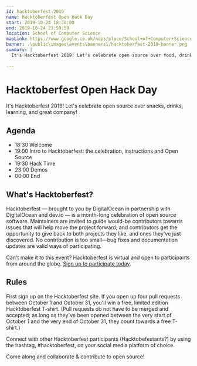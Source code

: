 ```yaml
---
id: hacktoberfest-2019
name: Hacktoberfest Open Hack Day
start: 2019-10-24 18:30:00
end: 2019-10-24 23:59:59
location: School of Computer Science
mapLink: https://www.google.co.uk/maps/place/School+of+Computer+Science/@52.9533603,-1.1892748,17.15z/data=!4m5!3m4!1s0x4879c209bfffffff:0xaf426646771a25ac!8m2!3d52.953357!4d-1.18736
banner: .\public\images\events\banners\/hacktoberfest-2019-banner.png
summary: |
  It's Hacktoberfest 2019! Let's celebrate open source over food, drinks, learning, and great company!
  
---
```


# Hacktoberfest Open Hack Day

It's Hacktoberfest 2019! Let's celebrate open source over snacks, drinks, learning, and great company!

## Agenda

- 18:30 Welcome
- 19:00 Intro to Hacktoberfest: the celebration, instructions and Open Source
- 19:30 Hack Time
- 23:00 Demos
- 00:00 End

## What's Hacktoberfest?

Hacktoberfest — brought to you by DigitalOcean in partnership with DigitalOcean and dev.io — is a month-long celebration of open source software. Maintainers are invited to guide would-be contributors towards issues that will help move the project forward, and contributors get the opportunity to give back to both projects they like, and ones they've just discovered. No contribution is too small—bug fixes and documentation updates are valid ways of participating.

Can't make it to this event? Hacktoberfest is virtual and open to participants from around the globe. [Sign up to participate today](https://hacktoberfest.digitalocean.com/).

## Rules

First sign up on the Hacktoberfest site. If you open up four pull requests between October 1 and October 31, you'll win a free, limited edition Hacktoberfest T-shirt. (Pull requests do not have to be merged and accepted; as long as they've been opened between the very start of October 1 and the very end of October 31, they count towards a free T-shirt.)
  
Connect with other Hacktoberfest participants (Hacktobefestants?) by using the hashtag, #hacktoberfest, on your social media platform of choice.

Come along and collaborate & contribute to open source!
